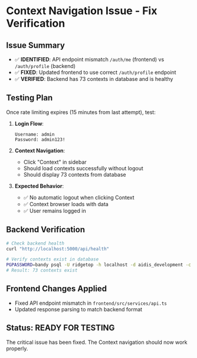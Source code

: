 # Context Navigation Issue - Fix Verification

## Issue Summary
- ✅ **IDENTIFIED**: API endpoint mismatch `/auth/me` (frontend) vs `/auth/profile` (backend) 
- ✅ **FIXED**: Updated frontend to use correct `/auth/profile` endpoint
- ✅ **VERIFIED**: Backend has 73 contexts in database and is healthy

## Testing Plan
Once rate limiting expires (15 minutes from last attempt), test:

1. **Login Flow**:
   ```
   Username: admin
   Password: admin123!
   ```

2. **Context Navigation**:
   - Click "Context" in sidebar
   - Should load contexts successfully without logout
   - Should display 73 contexts from database

3. **Expected Behavior**:
   - ✅ No automatic logout when clicking Context
   - ✅ Context browser loads with data
   - ✅ User remains logged in

## Backend Verification
```bash
# Check backend health
curl "http://localhost:5000/api/health"

# Verify contexts exist in database  
PGPASSWORD=bandy psql -U ridgetop -h localhost -d aidis_development -c "SELECT COUNT(*) FROM contexts;"
# Result: 73 contexts exist
```

## Frontend Changes Applied
- Fixed API endpoint mismatch in `frontend/src/services/api.ts`
- Updated response parsing to match backend format

## Status: READY FOR TESTING
The critical issue has been fixed. The Context navigation should now work properly.
